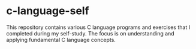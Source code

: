 # c-language-self
This repository contains various C language programs and exercises that I completed during my self-study. The focus is on understanding and applying fundamental C language concepts.
